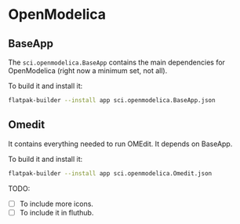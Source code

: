 # OpenModelica

## BaseApp
The `sci.openmodelica.BaseApp` contains the main dependencies for OpenModelica (right now a minimum set, not all).

To build it and install it:
```bash
flatpak-builder --install app sci.openmodelica.BaseApp.json
```

## Omedit
It contains everything needed to run OMEdit. It depends on BaseApp.


To build it and install it:
```bash
flatpak-builder --install app sci.openmodelica.Omedit.json
```


TODO:

- [ ] To include more icons.
- [ ] To include it in fluthub.
